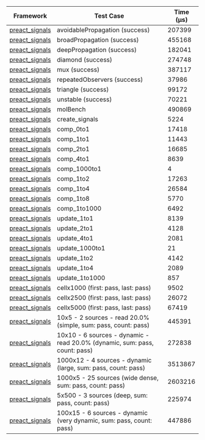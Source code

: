 | Framework | Test Case | Time (μs) |
| --- | --- | --- |
| [preact_signals](https://pub.dev/packages/preact_signals) | avoidablePropagation (success) | 207399 |
| [preact_signals](https://pub.dev/packages/preact_signals) | broadPropagation (success) | 455168 |
| [preact_signals](https://pub.dev/packages/preact_signals) | deepPropagation (success) | 182041 |
| [preact_signals](https://pub.dev/packages/preact_signals) | diamond (success) | 274748 |
| [preact_signals](https://pub.dev/packages/preact_signals) | mux (success) | 387117 |
| [preact_signals](https://pub.dev/packages/preact_signals) | repeatedObservers (success) | 37986 |
| [preact_signals](https://pub.dev/packages/preact_signals) | triangle (success) | 99172 |
| [preact_signals](https://pub.dev/packages/preact_signals) | unstable (success) | 70221 |
| [preact_signals](https://pub.dev/packages/preact_signals) | molBench | 490869 |
| [preact_signals](https://pub.dev/packages/preact_signals) | create_signals | 5224 |
| [preact_signals](https://pub.dev/packages/preact_signals) | comp_0to1 | 17418 |
| [preact_signals](https://pub.dev/packages/preact_signals) | comp_1to1 | 11443 |
| [preact_signals](https://pub.dev/packages/preact_signals) | comp_2to1 | 16685 |
| [preact_signals](https://pub.dev/packages/preact_signals) | comp_4to1 | 8639 |
| [preact_signals](https://pub.dev/packages/preact_signals) | comp_1000to1 | 4 |
| [preact_signals](https://pub.dev/packages/preact_signals) | comp_1to2 | 17263 |
| [preact_signals](https://pub.dev/packages/preact_signals) | comp_1to4 | 26584 |
| [preact_signals](https://pub.dev/packages/preact_signals) | comp_1to8 | 5770 |
| [preact_signals](https://pub.dev/packages/preact_signals) | comp_1to1000 | 6492 |
| [preact_signals](https://pub.dev/packages/preact_signals) | update_1to1 | 8139 |
| [preact_signals](https://pub.dev/packages/preact_signals) | update_2to1 | 4128 |
| [preact_signals](https://pub.dev/packages/preact_signals) | update_4to1 | 2081 |
| [preact_signals](https://pub.dev/packages/preact_signals) | update_1000to1 | 21 |
| [preact_signals](https://pub.dev/packages/preact_signals) | update_1to2 | 4142 |
| [preact_signals](https://pub.dev/packages/preact_signals) | update_1to4 | 2089 |
| [preact_signals](https://pub.dev/packages/preact_signals) | update_1to1000 | 857 |
| [preact_signals](https://pub.dev/packages/preact_signals) | cellx1000 (first: pass, last: pass) | 9502 |
| [preact_signals](https://pub.dev/packages/preact_signals) | cellx2500 (first: pass, last: pass) | 26072 |
| [preact_signals](https://pub.dev/packages/preact_signals) | cellx5000 (first: pass, last: pass) | 67419 |
| [preact_signals](https://pub.dev/packages/preact_signals) | 10x5 - 2 sources - read 20.0% (simple, sum: pass, count: pass) | 445391 |
| [preact_signals](https://pub.dev/packages/preact_signals) | 10x10 - 6 sources - dynamic - read 20.0% (dynamic, sum: pass, count: pass) | 272838 |
| [preact_signals](https://pub.dev/packages/preact_signals) | 1000x12 - 4 sources - dynamic (large, sum: pass, count: pass) | 3513867 |
| [preact_signals](https://pub.dev/packages/preact_signals) | 1000x5 - 25 sources (wide dense, sum: pass, count: pass) | 2603216 |
| [preact_signals](https://pub.dev/packages/preact_signals) | 5x500 - 3 sources (deep, sum: pass, count: pass) | 225974 |
| [preact_signals](https://pub.dev/packages/preact_signals) | 100x15 - 6 sources - dynamic (very dynamic, sum: pass, count: pass) | 447886 |
